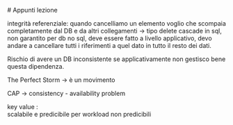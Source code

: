 # Appunti lezione


integrità referenziale: quando cancelliamo un elemento voglio che scompaia completamente dal DB e da altri collegamenti $\rightarrow$ tipo delete cascade in sql, non garantito per db no sql, deve essere fatto a livello applicativo, devo andare a cancellare tutti i riferimenti a quel dato in tutto il resto dei dati.  

Rischio di avere un DB inconsistente se applicativamente non gestisco bene questa dipendenza.  


The Perfect Storm $\rightarrow$ è un movimento 

CAP $\rightarrow$ consistency - availability problem 


key value :  
scalabile e predicibile per workload non predicibili 